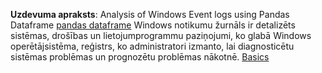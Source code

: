 **Uzdevuma apraksts**:
Analysis of Windows Event logs using Pandas Dataframe
[pandas dataframe](https://pandas.pydata.org/pandas-docs/stable/getting_started/dsintro.html)
Windows notikumu žurnāls ir detalizēts sistēmas, drošības un lietojumprogrammu paziņojumi, ko glabā Windows operētājsistēma, reģistrs, ko administratori izmanto, lai diagnosticētu sistēmas problēmas un prognozētu problēmas nākotnē.
[Basics](https://www.learnpython.org/en/Pandas_Basics)
